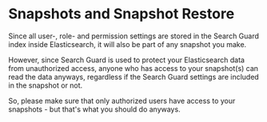 <!---
Copryight 2016 floragunn UG (haftungsbeschränkt)
-->

# Snapshots and Snapshot Restore

Since all user-, role- and permission settings are stored in the Search Guard index inside Elasticsearch, it will also be part of any snapshot you make.

However, since Search Guard is used to protect your Elasticsearch data from unauthorized access, anyone who has access to your snapshot(s) can read the data anyways, regardless if the Search Guard settings are included in the snapshot or not.

So, please make sure that only authorized users have access to your snapshots - but that's what you should do anyways.